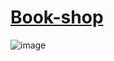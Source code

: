 # [Book-shop](https://peachess3284.github.io/book-shop/)
![image](https://user-images.githubusercontent.com/111956270/203349429-2a00d41d-43f5-4021-9fc6-e954dfa65ba7.png)
